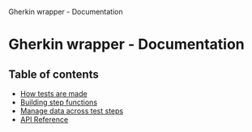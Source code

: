 Gherkin wrapper - Documentation

# Gherkin wrapper - Documentation

## Table of contents

- [How tests are made](./Test_generation.md)
- [Building step functions](./Step_functions.md)
- [Manage data across test steps](./Data_persistence.md)
- [API Reference](./api/README.md)